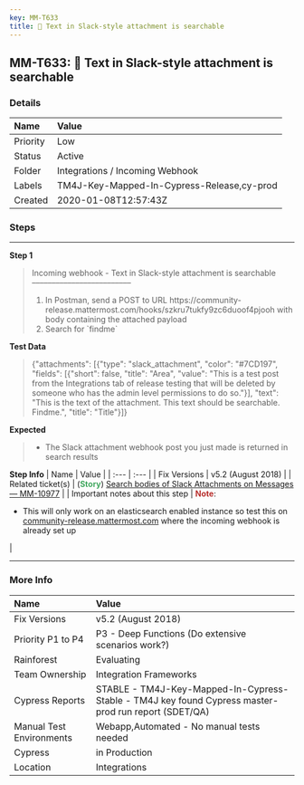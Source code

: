 ```yaml
---
key: MM-T633
title: 🚀 Text in Slack-style attachment is searchable
---
```


## MM-T633: 🚀 Text in Slack-style attachment is searchable

### Details

| Name     | Value                                      |
| :------- | :----------------------------------------- |
| Priority | Low                                        |
| Status   | Active                                     |
| Folder   | Integrations / Incoming Webhook            |
| Labels   | TM4J-Key-Mapped-In-Cypress-Release,cy-prod |
| Created  | 2020-01-08T12:57:43Z                       |

### Steps

<hr/>

**Step 1**

> <article>Incoming webhook - Text in Slack-style attachment is searchable<br />–––––––––––––––––––––––––<br /><ol><li>In Postman, send a POST to URL https://community-release.mattermost.com/hooks/szkru7tukfy9zc6duoof4pjooh with body containing the attached payload</li><li>Search for `findme`</li></ol></article>

**Test Data**

> <article>{"attachments": [{"type": "slack_attachment", "color": "#7CD197", "fields": [{"short": false, "title": "Area", "value": "This is a test post from the Integrations tab of release testing that will be deleted by someone who has the admin level permissions to do so."}], "text": "This is the text of the attachment. This text should be searchable. Findme.", "title": "Title"}]}</article>

**Expected**

> <article><ul><li>The Slack attachment webhook post you just made is returned in search results</li></ul></article>

**Step Info**
| Name | Value |
| :--- | :--- |
| Fix Versions | v5.2 (August 2018) |
| Related ticket(s) | (<strong><span style="color:rgb(65, 168, 95)">Story</span></strong>) <a href="https://mattermost.atlassian.net/browse/MM-10977">Search bodies of Slack Attachments on Messages — MM-10977</a> |
| Important notes about this step | <strong><span style="color:rgb(184, 49, 47)">Note</span></strong>:<ul><li>This will only work on an elasticsearch enabled instance so test this on <a href="https://community-release.mattermost.com/core/channels/qa-private">community-release.mattermost.com</a> where the incoming webhook is already set up</li></ul> |

<hr/>

### More Info

| Name                     | Value                                                                                                |
| :----------------------- | :--------------------------------------------------------------------------------------------------- |
| Fix Versions             | v5.2 (August 2018)                                                                                   |
| Priority P1 to P4        | P3 - Deep Functions (Do extensive scenarios work?)                                                   |
| Rainforest               | Evaluating                                                                                           |
| Team Ownership           | Integration Frameworks                                                                               |
| Cypress Reports          | STABLE - TM4J-Key-Mapped-In-Cypress-Stable - TM4J key found Cypress master-prod run report (SDET/QA) |
| Manual Test Environments | Webapp,Automated - No manual tests needed                                                            |
| Cypress                  | in Production                                                                                        |
| Location                 | Integrations                                                                                         |
